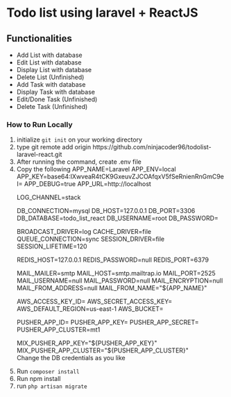 <html>
<head>
</head>
<body>
<h1>Todo list using laravel + ReactJS</h1>
<h2>Functionalities</h2>
<ul>
    <li>Add List with database</li>
    <li>Edit List with database</li>
    <li>Display List with database</li>
    <li>Delete List (Unfinished)</li>
    <li>Add Task with database</li>
    <li>Display Task with database</li>
    <li>Edit/Done Task (Unfinished)</li>
    <li>Delete Task (Unfinished)</li>
</ul>
<h3>How to Run Locally</h3>
<ol>
    <li>initialize <code>git init</code> on your working directory</li>
    <li>type git remote add origin <span>https://github.com/ninjacoder96/todolist-laravel-react.git</span></li>
    <li>After running the command, create .env file</li>
    <li> Copy the following
    APP_NAME=Laravel
APP_ENV=local
APP_KEY=base64:IXwveaR4tCK9GxeuvZJCOAfqxV5fSeRnienRnGmC9eI=
APP_DEBUG=true
APP_URL=http://localhost

LOG_CHANNEL=stack

DB_CONNECTION=mysql
DB_HOST=127.0.0.1
DB_PORT=3306
DB_DATABASE=todo_list_react
DB_USERNAME=root
DB_PASSWORD=

BROADCAST_DRIVER=log
CACHE_DRIVER=file
QUEUE_CONNECTION=sync
SESSION_DRIVER=file
SESSION_LIFETIME=120

REDIS_HOST=127.0.0.1
REDIS_PASSWORD=null
REDIS_PORT=6379

MAIL_MAILER=smtp
MAIL_HOST=smtp.mailtrap.io
MAIL_PORT=2525
MAIL_USERNAME=null
MAIL_PASSWORD=null
MAIL_ENCRYPTION=null
MAIL_FROM_ADDRESS=null
MAIL_FROM_NAME="${APP_NAME}"

AWS_ACCESS_KEY_ID=
AWS_SECRET_ACCESS_KEY=
AWS_DEFAULT_REGION=us-east-1
AWS_BUCKET=

PUSHER_APP_ID=
PUSHER_APP_KEY=
PUSHER_APP_SECRET=
PUSHER_APP_CLUSTER=mt1

MIX_PUSHER_APP_KEY="${PUSHER_APP_KEY}"
MIX_PUSHER_APP_CLUSTER="${PUSHER_APP_CLUSTER}"
   <br> Change the DB credentials as you like
</li>
<li>Run <code>composer install</code></li>
<li>Run npm install</li>
<li>run <code>php artisan migrate</code></li>

</ol>
</body>
</html>